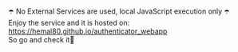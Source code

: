 ☂️ No External Services are used, local JavaScript execution only ☂️
<br>
Enjoy the service and it is hosted on: https://hemal80.github.io/authenticator_webapp
<br>
So go and check it🥰
